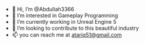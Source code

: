 - 👋 Hi, I’m @Abdullah3366
- 👀 I’m interested in Gameplay Programming
- 🌱 I’m currently working in Unreal Engine 5
- 💞️ I’m looking to contribute to this beautiful industry
- 📫 you can reach me at atariq51@gmail.com

<!---
Abdullah3366/Abdullah3366 is a ✨ special ✨ repository because its `README.md` (this file) appears on your GitHub profile.
You can click the Preview link to take a look at your changes.
--->
